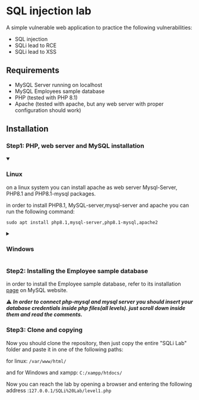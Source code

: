 # SQL injection lab

A simple vulnerable web application to practice the following vulnerabilities:

* SQL injection
* SQLi lead to RCE
* SQLi lead to XSS

## Requirements

* MySQL Server running on localhost
* MySQL Employees sample database
* PHP (tested with PHP 8.1)
* Apache (tested with apache, but any web server with proper configuration should work)

## Installation

### Step1: PHP, web server and MySQL installation

<details open><summary><h3>Linux</h3></summary>

on a linux system you can install apache as web server Mysql-Server, PHP8.1 and PHP8.1-mysql packages.

in order to install PHP8.1, MySQL-server,mysql-server and apache you can run the following command:

```shell
sudo apt install php8.1,mysql-server,php8.1-mysql,apache2
```

</details>

<details><summary><h3>Windows</h3></summary>

on windows we have [xampp](https://www.apachefriends.org/), which is able to install and run apache web server and php. i don't know if there is a better or alternative solution, but xampp should work properly.

you can download xampp from [here](https://www.apachefriends.org/download.html)

in order to install MySQL server on windows you can use the free version of mysql.

[this](https://dev.mysql.com/downloads/installer/) is the download page of mysql installer.

</details>

### Step2: Installing the Employee sample database

in order to install the Employee sample database, refer to its installation [page](https://dev.mysql.com/doc/employee/en/employees-installation.html) on MySQL website.

:warning: ***In order to connect php-mysql and mysql server you should insert your database credentials inside php files(all levels). just scroll down inside them and read the comments.***

### Step3: Clone and copying

Now you should clone the repository, then just copy the entire "SQLi Lab" folder and paste it in one of the following paths:

for linux: `/var/www/html/`

and for Windows and xampp: `C:/xampp/htdocs/`

Now you can reach the lab by opening a browser and entering the following address :`127.0.0.1/SQLi%20Lab/level1.php`
